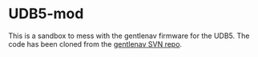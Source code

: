 UDB5-mod
====

This is a sandbox to mess with the gentlenav firmware for the UDB5. The code has been cloned from the [gentlenav SVN repo](http://gentlenav.googlecode.com/svn/trunk/).